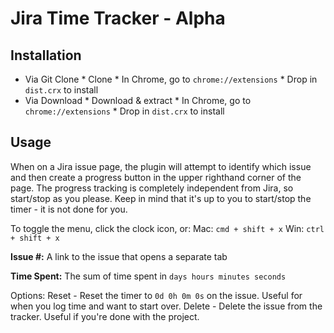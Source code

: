 # Jira Time Tracker - Alpha

## Installation
* Via Git Clone
        * Clone
        * In Chrome, go to `chrome://extensions`
        * Drop in `dist.crx` to install
* Via Download
        * Download & extract
        * In Chrome, go to `chrome://extensions`
        * Drop in `dist.crx` to install

## Usage

When on a Jira issue page, the plugin will attempt to identify which issue and then create a progress button in the upper righthand corner of the page.
The progress tracking is completely independent from Jira, so start/stop as you please.
Keep in mind that it's up to you to start/stop the timer - it is not done for you.

To toggle the menu, click the clock icon, or:
Mac: `cmd + shift + x`
Win: `ctrl + shift + x`

**Issue #:**
A link to the issue that opens a separate tab

**Time Spent:**
The sum of time spent in `days hours minutes seconds`

Options:
Reset - Reset the timer to `0d 0h 0m 0s` on the issue. Useful for when you log time and want to start over.
Delete - Delete the issue from the tracker. Useful if you're done with the project.
